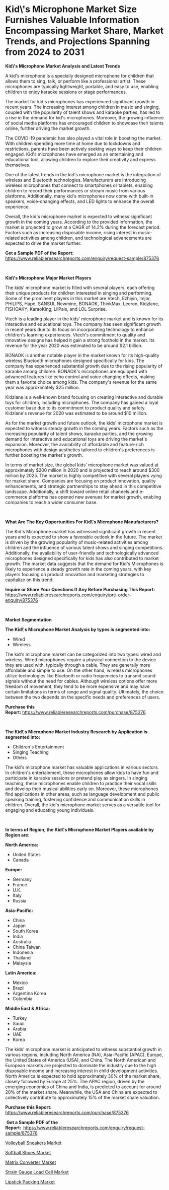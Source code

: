 <p><h1>Kid\'s Microphone Market Size Furnishes Valuable Information Encompassing Market Share, Market Trends, and Projections Spanning from 2024 to 2031</h1></p><p><strong>Kid\'s Microphone Market Analysis and Latest Trends</strong></p>
<p><p>A kid's microphone is a specially designed microphone for children that allows them to sing, talk, or perform like a professional artist. These microphones are typically lightweight, portable, and easy to use, enabling children to enjoy karaoke sessions or stage performances.</p><p>The market for kid's microphones has experienced significant growth in recent years. The increasing interest among children in music and singing, coupled with the popularity of talent shows and karaoke parties, has led to a rise in the demand for kid's microphones. Moreover, the growing influence of social media platforms has encouraged children to showcase their talents online, further driving the market growth.</p><p>The COVID-19 pandemic has also played a vital role in boosting the market. With children spending more time at home due to lockdowns and restrictions, parents have been actively seeking ways to keep their children engaged. Kid's microphones have emerged as an entertaining and educational tool, allowing children to explore their creativity and express themselves.</p><p>One of the latest trends in the kid's microphone market is the integration of wireless and Bluetooth technologies. Manufacturers are introducing wireless microphones that connect to smartphones or tablets, enabling children to record their performances or stream music from various platforms. Additionally, many kid's microphones now come with built-in speakers, voice-changing effects, and LED lights to enhance the overall experience.</p><p>Overall, the kid's microphone market is expected to witness significant growth in the coming years. According to the provided information, the market is projected to grow at a CAGR of 14.2% during the forecast period. Factors such as increasing disposable income, rising interest in music-related activities among children, and technological advancements are expected to drive the market further.</p></p>
<p><strong>Get a Sample PDF of the Report:&nbsp;</strong> <a href="https://www.reliableresearchreports.com/enquiry/request-sample/875376">https://www.reliableresearchreports.com/enquiry/request-sample/875376</a></p>
<p>&nbsp;</p>
<p><strong>Kid\'s Microphone Major Market Players</strong></p>
<p><p>The kids' microphone market is filled with several players, each offering their unique products for children interested in singing and performing. Some of the prominent players in this market are Vtech, Ezhiyin, Imjor, PHILIPS, Hape, SANSUI, Newmine, BONAOK, ThinkMax, Leeron, Kidzlane, FISHOAKY, KaraoKing, LilPals, and LOL Surprise.</p><p>Vtech is a leading player in the kids' microphone market and is known for its interactive and educational toys. The company has seen significant growth in recent years due to its focus on incorporating technology to enhance children's learning experiences. Vtech's commitment to quality and innovative designs has helped it gain a strong foothold in the market. Its revenue for the year 2020 was estimated to be around $2.1 billion.</p><p>BONAOK is another notable player in the market known for its high-quality wireless Bluetooth microphones designed specifically for kids. The company has experienced substantial growth due to the rising popularity of karaoke among children. BONAOK's microphones are equipped with advanced features like echo control and voice changing effects, making them a favorite choice among kids. The company's revenue for the same year was approximately $25 million.</p><p>Kidzlane is a well-known brand focusing on creating interactive and durable toys for children, including microphones. The company has gained a loyal customer base due to its commitment to product quality and safety. Kidzlane's revenue for 2020 was estimated to be around $10 million.</p><p>As for the market growth and future outlook, the kids' microphone market is expected to witness steady growth in the coming years. Factors such as the increasing popularity of talent shows, karaoke parties, and the growing demand for interactive and educational toys are driving the market's expansion. Moreover, the availability of affordable and feature-rich microphones with design aesthetics tailored to children's preferences is further boosting the market's growth.</p><p>In terms of market size, the global kids' microphone market was valued at approximately $200 million in 2020 and is projected to reach around $300 million by 2025. The market is highly competitive with several players vying for market share. Companies are focusing on product innovation, quality enhancements, and strategic partnerships to stay ahead in this competitive landscape. Additionally, a shift toward online retail channels and e-commerce platforms has opened new avenues for market growth, enabling companies to reach a wider consumer base.</p></p>
<p>&nbsp;</p>
<p><strong>What Are The Key Opportunities For Kid\'s Microphone Manufacturers?</strong></p>
<p><p>The Kid's Microphone market has witnessed significant growth in recent years and is expected to show a favorable outlook in the future. The market is driven by the growing popularity of music-related activities among children and the influence of various talent shows and singing competitions. Additionally, the availability of user-friendly and technologically advanced microphones designed specifically for kids has also contributed to market growth. The market data suggests that the demand for Kid's Microphones is likely to experience a steady growth rate in the coming years, with key players focusing on product innovation and marketing strategies to capitalize on this trend.</p></p>
<p><strong>Inquire or Share Your Questions If Any Before Purchasing This Report:</strong> <a href="https://www.reliableresearchreports.com/enquiry/pre-order-enquiry/875376">https://www.reliableresearchreports.com/enquiry/pre-order-enquiry/875376</a></p>
<p>&nbsp;</p>
<p><strong>Market Segmentation</strong></p>
<p><strong>The Kid\'s Microphone Market Analysis by types is segmented into:</strong></p>
<p><ul><li>Wired</li><li>Wireless</li></ul></p>
<p><p>The kid's microphone market can be categorized into two types: wired and wireless. Wired microphones require a physical connection to the device they are used with, typically through a cable. They are generally more affordable and simple to use. On the other hand, wireless microphones utilize technologies like Bluetooth or radio frequencies to transmit sound signals without the need for cables. Although wireless options offer more freedom of movement, they tend to be more expensive and may have certain limitations in terms of range and signal quality. Ultimately, the choice between the two depends on the specific needs and preferences of users.</p></p>
<p><strong>Purchase this Report:&nbsp;</strong><a href="https://www.reliableresearchreports.com/purchase/875376">https://www.reliableresearchreports.com/purchase/875376</a></p>
<p>&nbsp;</p>
<p><strong>The Kid\'s Microphone Market Industry Research by Application is segmented into:</strong></p>
<p><ul><li>Children's Entertainment</li><li>Singing Teaching</li><li>Others</li></ul></p>
<p><p>The kid's microphone market has valuable applications in various sectors. In children's entertainment, these microphones allow kids to have fun and participate in karaoke sessions or pretend play as singers. In singing teaching, these microphones enable children to practice their vocal skills and develop their musical abilities early on. Moreover, these microphones find applications in other areas, such as language development and public speaking training, fostering confidence and communication skills in children. Overall, the kid's microphone market serves as a versatile tool for engaging and educating young individuals.</p></p>
<p>&nbsp;</p>
<p><strong>In terms of Region, the Kid\'s Microphone Market Players available by Region are:</strong></p>
<p>
    <p> <strong> North America: </strong>
        <ul>
            <li>United States</li>
            <li>Canada</li>
        </ul>
        </p> 
    <p> <strong> Europe: </strong>
        <ul>
            <li>Germany</li>
            <li>France</li>
            <li>U.K.</li>
            <li>Italy</li>
            <li>Russia</li>
        </ul>
        </p> 
    <p> <strong> Asia-Pacific: </strong>
        <ul>
            <li>China</li>
            <li>Japan</li>
            <li>South Korea</li>
            <li>India</li>
            <li>Australia</li>
            <li>China Taiwan</li>
            <li>Indonesia</li>
            <li>Thailand</li>
            <li>Malaysia</li>
        </ul>
        </p> 
    <p> <strong> Latin America: </strong>
        <ul>
            <li>Mexico</li>
            <li>Brazil</li>
            <li>Argentina Korea</li>
            <li>Colombia</li>
        </ul>
        </p> 
    <p> <strong> Middle East & Africa: </strong>
        <ul>
            <li>Turkey</li>
            <li>Saudi</li>
            <li>Arabia</li>
            <li>UAE</li>
            <li>Korea</li>
        </ul>
    </p>
    </p>
<p><p>The kids' microphone market is anticipated to witness substantial growth in various regions, including North America (NA), Asia-Pacific (APAC), Europe, the United States of America (USA), and China. The North American and European markets are projected to dominate the industry due to the high disposable income and increasing interest in child development activities. North America is expected to hold approximately 30% of the market share, closely followed by Europe at 25%. The APAC region, driven by the emerging economies of China and India, is predicted to account for around 20% of the market share. Meanwhile, the USA and China are expected to collectively contribute to approximately 15% of the market share valuation.</p></p>
<p><strong>Purchase this Report: </strong><a href="https://www.reliableresearchreports.com/purchase/875376">https://www.reliableresearchreports.com/purchase/875376</a></p>
<p>&nbsp;<strong>Get a Sample PDF of the Report:&nbsp;&nbsp;</strong><a href="https://www.reliableresearchreports.com/enquiry/request-sample/875376">https://www.reliableresearchreports.com/enquiry/request-sample/875376</a></p>
<p><strong></strong></p>
<p><p><a href="https://medium.com/@andrewhills1925/volleyball-sneakers-market-the-key-to-successful-business-strategy-forecast-till-2031-05e7420576e1">Volleyball Sneakers Market</a></p><p><a href="https://medium.com/@andrewhills1925/softball-shoes-market-research-report-its-history-and-forecast-2024-to-2031-c6a27e74aceb">Softball Shoes Market</a></p><p><a href="https://medium.com/p/f4847e08ee78/edit">Matrix Converter Market</a></p><p><a href="https://medium.com/p/deb0ae9a3492/edit">Strain Gauge Load Cell Market</a></p><p><a href="https://medium.com/@andrewhills1925/lipstick-packing-nbsp-market-focuses-on-market-share-size-and-projected-forecast-till-2031-b01fa4c26af0">Lipstick Packing Market</a></p></p>